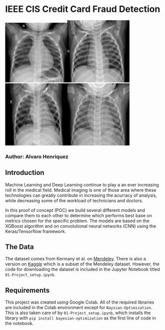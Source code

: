 # IEEE CIS Credit Card Fraud Detection
<img src="https://github.com/bigalh94/Chest-XRay-Classification-for-Pneumonia/blob/master/sample_img/NORMAL-179015-0001.jpeg" width="200" hight="200"><img src= "https://github.com/bigalh94/Chest-XRay-Classification-for-Pneumonia/blob/master/sample_img/NORMAL-183773-0001.jpeg" width="200" height="200"><img src="https://github.com/bigalh94/Chest-XRay-Classification-for-Pneumonia/blob/master/sample_img/NORMAL-202916-0003.jpeg" width="200" height="200"><img src="https://github.com/bigalh94/Chest-XRay-Classification-for-Pneumonia/blob/master/sample_img/NORMAL-87870-0001.jpeg" width="200" height="200">
### Author: Alvaro Henriquez
## Introduction
Machine Learning and Deep Learning continue to play a an ever increasing roll in the medical field. Medical imaging is one of those area where these technologies can greatly contribute in increasing the acurracy of analysis, while decreasing some of the workload of technicians and doctors.<p></p>
In this proof of concept (POC) we build several different models and compare them to each other to determine which performs best base on metrics chosen for the specific problem. The models are based on the XGBoost algorithm and on convolutional neural networks (CNN) using the Keras/Tensorflow framework.

## The Data
The dataset comes from Kermany et al. on [Mendeley](https://data.mendeley.com/datasets/rscbjbr9sj/3). There is also a version on [Kaggle](https://www.kaggle.com/paultimothymooney/chest-xray-pneumonia) which is a subset of the Mendeley dataset. However, the code for downloading the dataset is included in the Jupyter Notebook titled `01-Project_setup.ipynb`.

## Requirements
This project was created using Google Colab. All of the required libraries are included in the Colab environment except for `Baysian-Optimization`. This is also taken care of by `01-Project_setup.ipynb`, which installs the library with `pip install bayesian-optimization` as the first line of code in the notebook.
<p></p>


